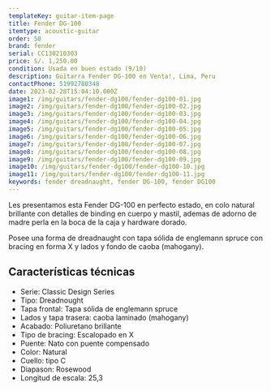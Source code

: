 ```yaml
---
templateKey: guitar-item-page
title: Fender DG-100
itemtype: acoustic-guitar
order: 50
brand: fender
serial: CC130210303
price: S/. 1,250.00
condition: Usada en buen estado (9/10)
description: Guitarra Fender DG-100 en Venta!, Lima, Peru
contactPhone: 51992780348
date: 2023-02-28T15:04:10.000Z
image1: /img/guitars/fender-dg100/fender-dg100-01.jpg
image2: /img/guitars/fender-dg100/fender-dg100-02.jpg
image3: /img/guitars/fender-dg100/fender-dg100-03.jpg
image4: /img/guitars/fender-dg100/fender-dg100-04.jpg
image5: /img/guitars/fender-dg100/fender-dg100-05.jpg
image6: /img/guitars/fender-dg100/fender-dg100-06.jpg
image7: /img/guitars/fender-dg100/fender-dg100-07.jpg
image8: /img/guitars/fender-dg100/fender-dg100-08.jpg
image9: /img/guitars/fender-dg100/fender-dg100-09.jpg
image10: /img/guitars/fender-dg100/fender-dg100-10.jpg
image11: /img/guitars/fender-dg100/fender-dg100-11.jpg
keywords: fender dreadnaught, fender DG-100, fender DG100
---
```

Les presentamos esta Fender DG-100 en perfecto estado, en colo natural brillante con detalles de binding en cuerpo y mastil, ademas de adorno de madre perla en la boca de la caja y hardware dorado.

Posee una forma de dreadnaught con tapa sólida de englemann spruce con bracing en forma X y lados y fondo de caoba (mahogany).

## Características técnicas

* Serie: Classic Design Series
* Tipo: Dreadnought
* Tapa frontal: Tapa sólida de englemann spruce
* Lados y tapa trasera: caoba laminado (mahogany)
* Acabado: Poliuretano brillante
* Tipo de bracing: Escalopado en X
* Puente: Nato con puente compensado
* Color: Natural
* Cuello: tipo C
* Diapason: Rosewood
* Longitud de escala: 25,3

